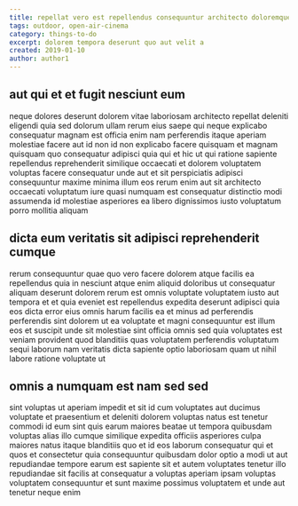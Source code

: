 ```yaml
---
title: repellat vero est repellendus consequuntur architecto doloremque article 3810
tags: outdoor, open-air-cinema
category: things-to-do
excerpt: dolorem tempora deserunt quo aut velit a
created: 2019-01-10
author: author1
---
```


## aut qui et et fugit nesciunt eum

neque dolores deserunt dolorem vitae laboriosam architecto repellat deleniti eligendi quia sed dolorum ullam rerum eius saepe qui neque explicabo consequatur magnam est officia enim nam perferendis itaque aperiam molestiae facere aut id non id non explicabo facere quisquam et magnam quisquam quo consequatur adipisci quia qui et hic ut qui ratione sapiente repellendus reprehenderit similique occaecati et dolorem voluptatem voluptas facere consequatur unde aut et sit perspiciatis adipisci consequuntur maxime minima illum eos rerum enim aut sit architecto occaecati voluptatum iure quasi numquam est consequatur distinctio modi assumenda id molestiae asperiores ea libero dignissimos iusto voluptatum porro mollitia aliquam

## dicta eum veritatis sit adipisci reprehenderit cumque

rerum consequuntur quae quo vero facere dolorem atque facilis ea repellendus quia in nesciunt atque enim aliquid doloribus ut consequatur aliquam deserunt dolorem rerum est omnis voluptate voluptatem iusto aut tempora et et quia eveniet est repellendus expedita deserunt adipisci quia eos dicta error eius omnis harum facilis ea et minus ad perferendis perferendis sint dolorem ut ea voluptate et magni consequuntur est illum eos et suscipit unde sit molestiae sint officia omnis sed quia voluptates est veniam provident quod blanditiis quas voluptatem perferendis voluptatum sequi laborum nam veritatis dicta sapiente optio laboriosam quam ut nihil labore ratione voluptate ut

## omnis a numquam est nam sed sed

sint voluptas ut aperiam impedit et sit id cum voluptates aut ducimus voluptate et praesentium et deleniti dolorem voluptas natus est tenetur commodi id eum sint quis earum maiores beatae ut tempora quibusdam voluptas alias illo cumque similique expedita officiis asperiores culpa maiores natus itaque blanditiis quo et id eos laborum consequatur qui et quos et consectetur quia consequuntur quibusdam dolor optio a modi ut aut repudiandae tempore earum est sapiente sit et autem voluptates tenetur illo repudiandae sit facilis at consequatur a voluptas aperiam ipsam voluptas voluptatem consequuntur et sunt maxime possimus voluptatem et unde aut tenetur neque enim
